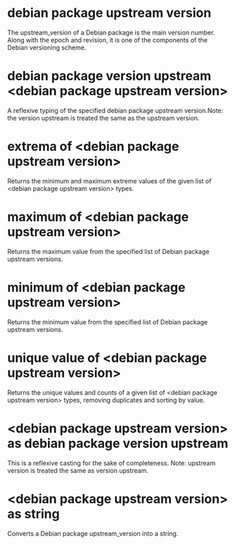 # debian package upstream version

The upstream_version of a Debian package is the main version number. Along with the epoch and revision, it is one of the components of the Debian versioning scheme.

# debian package version upstream &lt;debian package upstream version&gt;

A reflexive typing of the specified debian package upstream version.Note: the version upstream is treated the same as the upstream version.

# extrema of &lt;debian package upstream version&gt;

Returns the minimum and maximum extreme values of the given list of &lt;debian package upstream version&gt; types.

# maximum of &lt;debian package upstream version&gt;

Returns the maximum value from the specified list of Debian package upstream versions.

# minimum of &lt;debian package upstream version&gt;

Returns the minimum value from the specified list of Debian package upstream versions.

# unique value of &lt;debian package upstream version&gt;

Returns the unique values and counts of a given list of &lt;debian package upstream version&gt; types, removing duplicates and sorting by value.

# &lt;debian package upstream version&gt; as debian package version upstream

This is a reflexive casting for the sake of completeness. Note: upstream version is treated the same as version upstream.

# &lt;debian package upstream version&gt; as string

Converts a Debian package upstream_version into a string.
